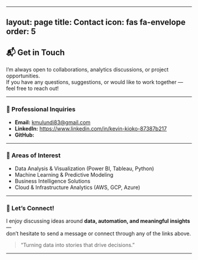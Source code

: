 
---
layout: page
title: Contact
icon: fas fa-envelope
order: 5
---

## 📬 Get in Touch

I’m always open to collaborations, analytics discussions, or project opportunities.  
If you have any questions, suggestions, or would like to work together — feel free to reach out!

---

### 💼 Professional Inquiries
- **Email:** kmulundi83@gmail.com 
- **LinkedIn:** https://www.linkedin.com/in/kevin-kioko-87387b217 
- **GitHub:**  

---

### 🧠 Areas of Interest
- Data Analysis & Visualization (Power BI, Tableau, Python)
- Machine Learning & Predictive Modeling
- Business Intelligence Solutions
- Cloud & Infrastructure Analytics (AWS, GCP, Azure)

---

### 💬 Let’s Connect!
I enjoy discussing ideas around **data, automation, and meaningful insights** —  
don’t hesitate to send a message or connect through any of the links above.

> “Turning data into stories that drive decisions.”

---
